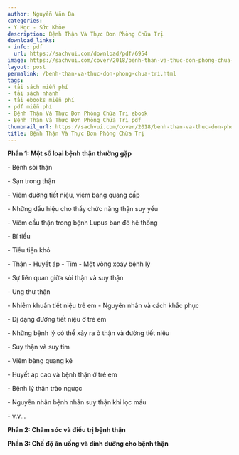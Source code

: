 ```yaml
---
author: Nguyễn Văn Ba
categories:
- Y Học - Sức Khỏe
description: Bệnh Thận Và Thực Đơn Phòng Chữa Trị
download_links:
- info: pdf
  url: https://sachvui.com/download/pdf/6954
image: https://sachvui.com/cover/2018/benh-than-va-thuc-don-phong-chua-tri.jpg
layout: post
permalink: /benh-than-va-thuc-don-phong-chua-tri.html
tags:
- tải sách miễn phí
- tải sách nhanh
- tải ebooks miễn phí
- pdf miễn phí
- Bệnh Thận Và Thực Đơn Phòng Chữa Trị ebook
- Bệnh Thận Và Thực Đơn Phòng Chữa Trị pdf
thumbnail_url: https://sachvui.com/cover/2018/benh-than-va-thuc-don-phong-chua-tri.jpg
title: Bệnh Thận Và Thực Đơn Phòng Chữa Trị
---
```


 <div class="item-desc text-justify"> <p><strong>Phần 1: Một số loại bệnh thận thường gặp</strong></p><p>- Bệnh sỏi thận</p><p>- Sạn trong thận</p><p>- Viêm đường tiết niệu, viêm bàng quang cấp</p><p>- Những dấu hiệu cho thấy chức năng thận suy yếu</p><p>- Viêm cầu thận trong bệnh Lupus ban đỏ hệ thống</p><p>- Bí tiểu</p><p>- Tiểu tiện khó</p><p>- Thận - Huyết áp - Tim - Một vòng xoáy bệnh lý</p><p>- Sự liên quan giữa sỏi thận và suy thận</p><p>- Ung thư thận</p><p>- Nhiễm khuẩn tiết niệu trẻ em - Nguyên nhân và cách khắc phục</p><p>- Dị dạng đường tiết niệu ở trẻ em</p><p>- Những bệnh lý có thể xảy ra ở thận và đường tiết niệu</p><p>- Suy thận và suy tim</p><p>- Viêm bàng quang kẽ</p><p>- Huyết áp cao và bệnh thận ở trẻ em</p><p>- Bệnh lý thận trào ngược</p><p>- Nguyên nhân bệnh nhân suy thận khi lọc máu</p><p>- v.v...</p><p><strong>Phần 2: Chăm sóc và điều trị bệnh thận</strong></p><p><strong>Phần 3: Chế độ ăn uống và dinh dưỡng cho bệnh thận</strong></p> </div>
